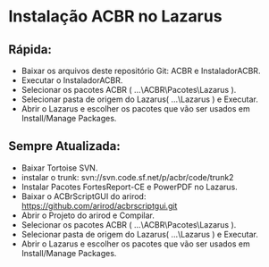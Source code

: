 # **Instalação ACBR no Lazarus**

## **Rápida:**
- Baixar os arquivos deste repositório Git: ACBR e InstaladorACBR.
- Executar o InstaladorACBR.
- Selecionar os pacotes ACBR ( ...\ACBR\Pacotes\Lazarus ).
- Selecionar pasta de origem do Lazarus( ...\Lazarus ) e Executar.
- Abrir o Lazarus e escolher os pacotes que vão ser usados em Install/Manage Packages.


## **Sempre Atualizada:**
- Baixar Tortoise SVN.
- instalar o trunk: svn://svn.code.sf.net/p/acbr/code/trunk2
- Instalar Pacotes FortesReport-CE e PowerPDF no Lazarus.
- Baixar o ACBrScriptGUI do arirod: https://github.com/arirod/acbrscriptgui.git
- Abrir o Projeto do arirod e Compilar.
- Selecionar os pacotes ACBR ( ...\ACBR\Pacotes\Lazarus ).
- Selecionar pasta de origem do Lazarus( ...\Lazarus ) e Executar.
- Abrir o Lazarus e escolher os pacotes que vão ser usados em Install/Manage Packages.
